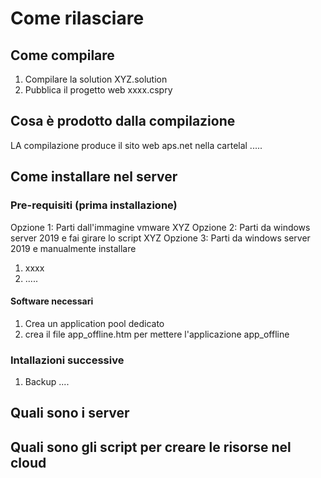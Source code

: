 # Come rilasciare

## Come compilare

1. Compilare la solution XYZ.solution
1. Pubblica il progetto web xxxx.cspry

## Cosa è prodotto dalla compilazione

LA compilazione produce il sito web aps.net nella cartelal .....

## Come installare nel server

### Pre-requisiti (prima installazione)

Opzione 1: Parti dall'immagine vmware XYZ
Opzione 2: Parti da windows server 2019 e fai girare lo script XYZ
Opzione 3: Parti da windows server 2019 e manualmente installare
1. xxxx
1.  .....

#### Software necessari

1. Crea un application pool dedicato 
1. crea il file app_offline.htm per mettere l'applicazione app_offline

### Intallazioni successive

1. Backup ....

## Quali sono i server

## Quali sono gli script per creare le risorse nel cloud